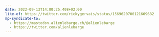 ```yaml
---
date: 2022-09-13T14:00:25.408+02:00
like-of: https://twitter.com/rickygervais/status/1569620700121669632
mp-syndicate-to:
  - https://mastodon.alienlebarge.ch/@alienlebarge
  - https://twitter.com/alienlebarge
---
```

